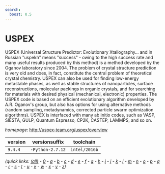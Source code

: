 ```yaml
---
search:
  boost: 0.5
---
```

# USPEX

USPEX (Universal Structure Predictor: Evolutionary Xtallography...  and in Russian "uspekh" means "success" - owing to the high success rate and many  useful results produced by this method) is a method developed by the Oganov  laboratory since 2004. The problem of crystal structure prediction is very old and  does, in fact, constitute the central problem of theoretical crystal chemistry.  USPEX can also be used for finding low-energy metastable phases, as well as stable  structures of nanoparticles, surface reconstructions, molecular packings in organic  crystals, and for searching for materials with desired physical (mechanical,  electronic) properties. The USPEX code is based on an efficient evolutionary  algorithm developed by A.R. Oganov's group, but also has options for using  alternative methods (random sampling, metadynamics, corrected particle swarm  optimization algorithms). USPEX is interfaced with many ab initio codes, such as  VASP, SIESTA, GULP, Quantum Espresso, CP2K, CASTEP, LAMMPS, and so on.

*homepage*: <http://uspex-team.org/uspex/overview>

version | versionsuffix | toolchain
--------|---------------|----------
``9.4.4`` | ``-Python-2.7.12`` | ``intel/2016b``


*(quick links: [(all)](../index.md) - [0](../0/index.md) - [a](../a/index.md) - [b](../b/index.md) - [c](../c/index.md) - [d](../d/index.md) - [e](../e/index.md) - [f](../f/index.md) - [g](../g/index.md) - [h](../h/index.md) - [i](../i/index.md) - [j](../j/index.md) - [k](../k/index.md) - [l](../l/index.md) - [m](../m/index.md) - [n](../n/index.md) - [o](../o/index.md) - [p](../p/index.md) - [q](../q/index.md) - [r](../r/index.md) - [s](../s/index.md) - [t](../t/index.md) - [u](../u/index.md) - [v](../v/index.md) - [w](../w/index.md) - [x](../x/index.md) - [y](../y/index.md) - [z](../z/index.md))*

